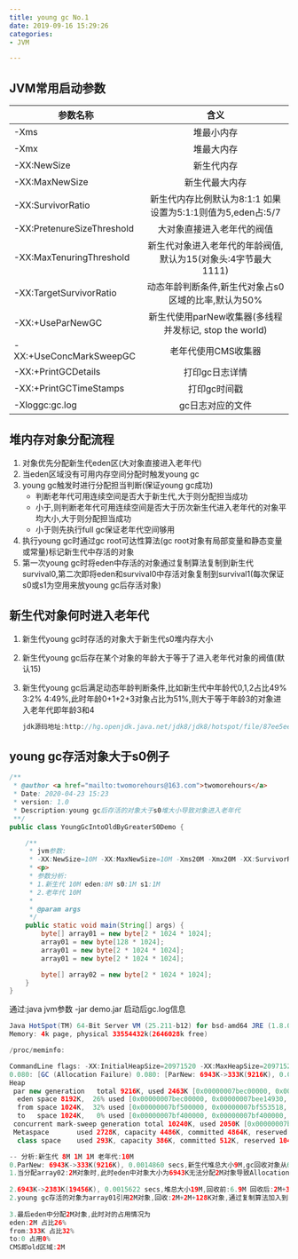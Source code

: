 ```yaml
---
title: young gc No.1
date: 2019-09-16 15:29:26
categories: 
- JVM

---
```




## JVM常用启动参数

| 参数名称                   |                             含义                             |
| -------------------------- | :----------------------------------------------------------: |
| -Xms                       |                          堆最小内存                          |
| -Xmx                       |                          堆最大内存                          |
| -XX:NewSize                |                          新生代内存                          |
| -XX:MaxNewSize             |                        新生代最大内存                        |
| -XX:SurvivorRatio          | 新生代内存比例默认为8:1:1  如果设置为5:1:1则值为5,eden占:5/7 |
| -XX:PretenureSizeThreshold |                  大对象直接进入老年代的阀值                  |
| -XX:MaxTenuringThreshold   | 新生代对象进入老年代的年龄阀值,默认为15(对象头:4字节最大1111) |
| -XX:TargetSurvivorRatio    |     动态年龄判断条件,新生代对象占s0区域的比率,默认为50%      |
| -XX:+UseParNewGC           |    新生代使用parNew收集器(多线程并发标记, stop the world)    |
| -XX:+UseConcMarkSweepGC    |                     老年代使用CMS收集器                      |
| -XX:+PrintGCDetails        |                        打印gc日志详情                        |
| -XX:+PrintGCTimeStamps     |                         打印gc时间戳                         |
| -Xloggc:gc.log             |                       gc日志对应的文件                       |



## 堆内存对象分配流程

1. 对象优先分配新生代eden区(大对象直接进入老年代)
2. 当eden区域没有可用内存空间分配时触发young gc
3. young gc触发时进行分配担当判断(保证young gc成功)
   - 判断老年代可用连续空间是否大于新生代,大于则分配担当成功
   - 小于,则判断老年代可用连续空间是否大于历次新生代进入老年代的对象平均大小,大于则分配担当成功
   - 小于则先执行full gc保证老年代空间够用
4. 执行young gc时通过gc root可达性算法(gc root对象有局部变量和静态变量或常量)标记新生代中存活的对象
5. 第一次young gc时将eden中存活的对象通过复制算法复制到新生代 survival0,第二次即将eden和survival0中存活对象复制到survival1(每次保证s0或s1为空用来放young gc后存活对象)



## 新生代对象何时进入老年代

1. 新生代young gc时存活的对象大于新生代s0堆内存大小

2. 新生代young gc后存在某个对象的年龄大于等于了进入老年代对象的阀值(默认15)

3. 新生代young gc后满足动态年龄判断条件,比如新生代中年龄代0,1,2占比49%  3:2% 4:49%,此时年龄0+1+2+3对象占比为51%,则大于等于年龄3的对象进入老年代即年龄3和4

   ```java
   jdk源码地址:http://hg.openjdk.java.net/jdk8/jdk8/hotspot/file/87ee5ee27509/src/share/vm/gc_implementation/shared/ageTable.cpp#l81
   ```



## young gc存活对象大于s0例子

```java
/**
 * @author <a href="mailto:twomorehours@163.com">twomorehours</a>
 * Date: 2020-04-23 15:23
 * version: 1.0
 * Description:young gc后存活的对象大于s0堆大小导致对象进入老年代
 **/
public class YoungGcIntoOldByGreaterS0Demo {

    /**
     * jvm参数:
     * -XX:NewSize=10M -XX:MaxNewSize=10M -Xms20M -Xmx20M -XX:SurvivorRatio=8 -XX:PretenureSizeThreshold=10M -XX:+UseParNewGC -XX:+UseConcMarkSweepGC -XX:+PrintGCDetails -XX:+PrintGCTimeStamps -Xloggc:gc.log
     * <p>
     * 参数分析:
     * 1.新生代 10M eden:8M s0:1M s1:1M
     * 2.老年代 10M
     *
     * @param args
     */
    public static void main(String[] args) {
        byte[] array01 = new byte[2 * 1024 * 1024];
        array01 = new byte[128 * 1024];
        array01 = new byte[2 * 1024 * 1024];
        array01 = new byte[2 * 1024 * 1024];

        byte[] array02 = new byte[2 * 1024 * 1024];
    }
}
```

通过:java jvm参数  -jar demo.jar  启动后gc.log信息

```java
Java HotSpot(TM) 64-Bit Server VM (25.211-b12) for bsd-amd64 JRE (1.8.0_211-b12), built on Apr  1 2019 20:53:18 by "java_re" with gcc 4.2.1 (Based on Apple Inc. build 5658) (LLVM build 2336.11.00)
Memory: 4k page, physical 33554432k(2646028k free)

/proc/meminfo:

CommandLine flags: -XX:InitialHeapSize=20971520 -XX:MaxHeapSize=20971520 -XX:MaxNewSize=10485760 -XX:NewSize=10485760 -XX:OldPLABSize=16 -XX:PretenureSizeThreshold=10485760 -XX:+PrintGC -XX:+PrintGCDetails -XX:+PrintGCTimeStamps -XX:SurvivorRatio=8 -XX:+UseCompressedClassPointers -XX:+UseCompressedOops -XX:+UseConcMarkSweepGC -XX:+UseParNewGC 
0.080: [GC (Allocation Failure) 0.080: [ParNew: 6943K->333K(9216K), 0.0014860 secs] 6943K->2383K(19456K), 0.0015622 secs] [Times: user=0.01 sys=0.00, real=0.01 secs] 
Heap
 par new generation   total 9216K, used 2463K [0x00000007bec00000, 0x00000007bf600000, 0x00000007bf600000)
  eden space 8192K,  26% used [0x00000007bec00000, 0x00000007bee14930, 0x00000007bf400000)
  from space 1024K,  32% used [0x00000007bf500000, 0x00000007bf553518, 0x00000007bf600000)
  to   space 1024K,   0% used [0x00000007bf400000, 0x00000007bf400000, 0x00000007bf500000)
 concurrent mark-sweep generation total 10240K, used 2050K [0x00000007bf600000, 0x00000007c0000000, 0x00000007c0000000)
 Metaspace       used 2728K, capacity 4486K, committed 4864K, reserved 1056768K
  class space    used 293K, capacity 386K, committed 512K, reserved 1048576K

-- 分析:新生代 8M 1M 1M 老年代:10M
0.ParNew: 6943K->333K(9216K), 0.0014860 secs,新生代堆总大小9M,gc回收对象从6.9M-->333k,333k未知对象在from区存活,占survival from:32%,耗时1.4ms                                                           
1.当分配array02:2M对象时,此时eden中对象大小为6943K无法分配2M对象导致Allocation Failure(分配失败)触发young gc,young gc进行分配担当判断此时老年代空间大于新生代内存空间不需要触发full gc
                                                            
2.6943K->2383K(19456K), 0.0015622 secs,堆总大小19M,回收前:6.9M 回收后:2M+333k                                                             
2.young gc存活的对象为array01引用2M对象,回收:2M+2M+128K对象,通过复制算法加入到s0时发现空间不够,2M对象进入老年代,剩下未知对象333k,s0可以放下
                                                            
3.最后eden中分配2M对象,此时对的占用情况为
eden:2M 占比26%
from:333K 占比32%
to:0 占用0%
CMS即old区域:2M                                                                                                                        
```

